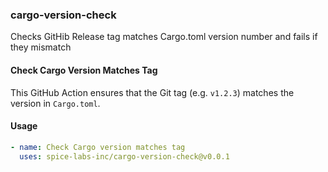 ### cargo-version-check
Checks GitHib Release tag matches Cargo.toml version number and fails if they mismatch

#### Check Cargo Version Matches Tag
This GitHub Action ensures that the Git tag (e.g. `v1.2.3`) matches the version in `Cargo.toml`.

#### Usage
```yaml
- name: Check Cargo version matches tag
  uses: spice-labs-inc/cargo-version-check@v0.0.1
```
